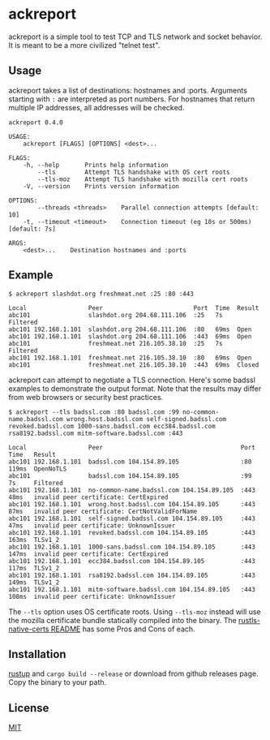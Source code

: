 # ackreport

ackreport is a simple tool to test TCP and TLS network and socket behavior.
It is meant to be a more civilized "telnet test".

## Usage

ackreport takes a list of destinations: hostnames and :ports.
Arguments starting with `:` are interpreted as port numbers.
For hostnames that return multiple IP addresses, all addresses will be checked.

```
ackreport 0.4.0

USAGE:
    ackreport [FLAGS] [OPTIONS] <dest>...

FLAGS:
    -h, --help       Prints help information
        --tls        Attempt TLS handshake with OS cert roots
        --tls-moz    Attempt TLS handshake with mozilla cert roots
    -V, --version    Prints version information

OPTIONS:
        --threads <threads>    Parallel connection attempts [default: 10]
    -t, --timeout <timeout>    Connection timeout (eg 10s or 500ms) [default: 7s]

ARGS:
    <dest>...    Destination hostnames and :ports
```

## Example

```
$ ackreport slashdot.org freshmeat.net :25 :80 :443
```

```
Local                 Peer                         Port  Time  Result
abc101                slashdot.org 204.68.111.106  :25   7s    Filtered
abc101 192.168.1.101  slashdot.org 204.68.111.106  :80   69ms  Open
abc101 192.168.1.101  slashdot.org 204.68.111.106  :443  69ms  Open
abc101                freshmeat.net 216.105.38.10  :25   7s    Filtered
abc101 192.168.1.101  freshmeat.net 216.105.38.10  :80   69ms  Open
abc101                freshmeat.net 216.105.38.10  :443  69ms  Closed
```

ackreport can attempt to negotiate a TLS connection.
Here's some badssl examples to demonstrate the output format.
Note that the results may differ from web browsers or security best practices.

```
$ ackreport --tls badssl.com :80 badssl.com :99 no-common-name.badssl.com wrong.host.badssl.com self-signed.badssl.com revoked.badssl.com 1000-sans.badssl.com ecc384.badssl.com rsa8192.badssl.com mitm-software.badssl.com :443
```

```
Local                 Peer                                      Port  Time   Result
abc101 192.168.1.101  badssl.com 104.154.89.105                 :80   119ms  OpenNoTLS
abc101                badssl.com 104.154.89.105                 :99   7s     Filtered
abc101 192.168.1.101  no-common-name.badssl.com 104.154.89.105  :443  48ms   invalid peer certificate: CertExpired
abc101 192.168.1.101  wrong.host.badssl.com 104.154.89.105      :443  87ms   invalid peer certificate: CertNotValidForName
abc101 192.168.1.101  self-signed.badssl.com 104.154.89.105     :443  47ms   invalid peer certificate: UnknownIssuer
abc101 192.168.1.101  revoked.badssl.com 104.154.89.105         :443  163ms  TLSv1_2
abc101 192.168.1.101  1000-sans.badssl.com 104.154.89.105       :443  147ms  invalid peer certificate: CertExpired
abc101 192.168.1.101  ecc384.badssl.com 104.154.89.105          :443  117ms  TLSv1_2
abc101 192.168.1.101  rsa8192.badssl.com 104.154.89.105         :443  149ms  TLSv1_2
abc101 192.168.1.101  mitm-software.badssl.com 104.154.89.105   :443  108ms  invalid peer certificate: UnknownIssuer
```

The `--tls` option uses OS certificate roots.
Using `--tls-moz` instead will use the mozilla certificate bundle statically compiled into the binary.
The [rustls-native-certs README](https://github.com/ctz/rustls-native-certs/blob/main/README.md) has some Pros and Cons of each.

## Installation

[rustup](https://www.rust-lang.org/learn/get-started) and `cargo build --release` or download from github releases page.
Copy the binary to your path.

## License
[MIT](https://choosealicense.com/licenses/mit/)
